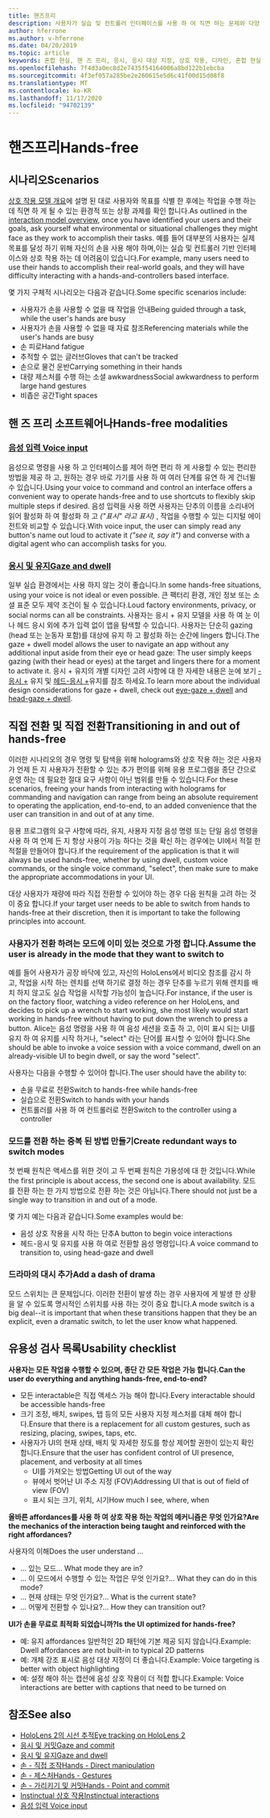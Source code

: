 ```yaml
---
title: 핸즈프리
description: 사용자가 실습 및 컨트롤러 인터페이스를 사용 하 여 직면 하는 문제와 다양 한 실습에 대 한 대안에 대해 알아보세요.
author: hferrone
ms.author: v-hferrone
ms.date: 04/20/2019
ms.topic: article
keywords: 혼합 현실, 핸 즈 프리, 응시, 응시 대상 지정, 상호 작용, 디자인, 혼합 현실 헤드셋, windows mixed Reality 헤드셋, 가상 현실 헤드셋, HoloLens, MRTK, 혼합 현실 도구 키트, 음성 입력, 유용성
ms.openlocfilehash: 7f4d3a0ec8d2e7435f54164006a8bd122b1ebcba
ms.sourcegitcommit: 4f3ef057a285be2e260615e5d6c41f00d15d08f8
ms.translationtype: MT
ms.contentlocale: ko-KR
ms.lasthandoff: 11/17/2020
ms.locfileid: "94702139"
---
```

# <a name="hands-free"></a><span data-ttu-id="cac4d-104">핸즈프리</span><span class="sxs-lookup"><span data-stu-id="cac4d-104">Hands-free</span></span>

## <a name="scenarios"></a><span data-ttu-id="cac4d-105">시나리오</span><span class="sxs-lookup"><span data-stu-id="cac4d-105">Scenarios</span></span>

<span data-ttu-id="cac4d-106">[상호 작용 모델 개요](interaction-fundamentals.md)에 설명 된 대로 사용자와 목표를 식별 한 후에는 작업을 수행 하는 데 직면 하 게 될 수 있는 환경적 또는 상황 과제를 확인 합니다.</span><span class="sxs-lookup"><span data-stu-id="cac4d-106">As outlined in the [interaction model overview](interaction-fundamentals.md), once you have identified your users and their goals, ask yourself what environmental or situational challenges they might face as they work to accomplish their tasks.</span></span> <span data-ttu-id="cac4d-107">예를 들어 대부분의 사용자는 실제 목표를 달성 하기 위해 자신의 손을 사용 해야 하며,이는 실습 및 컨트롤러 기반 인터페이스와 상호 작용 하는 데 어려움이 있습니다.</span><span class="sxs-lookup"><span data-stu-id="cac4d-107">For example, many users need to use their hands to accomplish their real-world goals, and they will have difficulty interacting with a hands-and-controllers based interface.</span></span> 

<span data-ttu-id="cac4d-108">몇 가지 구체적 시나리오는 다음과 같습니다.</span><span class="sxs-lookup"><span data-stu-id="cac4d-108">Some specific scenarios include:</span></span> 
* <span data-ttu-id="cac4d-109">사용자가 손을 사용할 수 없을 때 작업을 안내</span><span class="sxs-lookup"><span data-stu-id="cac4d-109">Being guided through a task, while the user's hands are busy</span></span>
* <span data-ttu-id="cac4d-110">사용자가 손을 사용할 수 없을 때 자료 참조</span><span class="sxs-lookup"><span data-stu-id="cac4d-110">Referencing materials while the user's hands are busy</span></span>
* <span data-ttu-id="cac4d-111">손 피로</span><span class="sxs-lookup"><span data-stu-id="cac4d-111">Hand fatigue</span></span>
* <span data-ttu-id="cac4d-112">추적할 수 없는 글러브</span><span class="sxs-lookup"><span data-stu-id="cac4d-112">Gloves that can't be tracked</span></span>
* <span data-ttu-id="cac4d-113">손으로 물건 운반</span><span class="sxs-lookup"><span data-stu-id="cac4d-113">Carrying something in their hands</span></span>
* <span data-ttu-id="cac4d-114">대량 제스처를 수행 하는 소셜 awkwardness</span><span class="sxs-lookup"><span data-stu-id="cac4d-114">Social awkwardness to perform large hand gestures</span></span>
* <span data-ttu-id="cac4d-115">비좁은 공간</span><span class="sxs-lookup"><span data-stu-id="cac4d-115">Tight spaces</span></span>


## <a name="hands-free-modalities"></a><span data-ttu-id="cac4d-116">핸 즈 프리 소프트웨어나</span><span class="sxs-lookup"><span data-stu-id="cac4d-116">Hands-free modalities</span></span>

### <a name="voice-input"></a>[<span data-ttu-id="cac4d-117">음성 입력 </span><span class="sxs-lookup"><span data-stu-id="cac4d-117">Voice input</span></span>](voice-input.md)

<span data-ttu-id="cac4d-118">음성으로 명령을 사용 하 고 인터페이스를 제어 하면 편리 하 게 사용할 수 있는 편리한 방법을 제공 하 고, 원하는 경우 바로 가기를 사용 하 여 여러 단계를 유연 하 게 건너뛸 수 있습니다.</span><span class="sxs-lookup"><span data-stu-id="cac4d-118">Using your voice to command and control an interface offers a convenient way to operate hands-free and to use shortcuts to flexibly skip multiple steps if desired.</span></span> <span data-ttu-id="cac4d-119">음성 입력을 사용 하면 사용자는 단추의 이름을 소리내어 읽어 활성화 하 여 활성화 하 고 _("표시" 라고 표시)_ , 작업을 수행할 수 있는 디지털 에이전트와 비교할 수 있습니다.</span><span class="sxs-lookup"><span data-stu-id="cac4d-119">With voice input, the user can simply read any button's name out loud to activate it _("see it, say it")_ and converse with a digital agent who can accomplish tasks for you.</span></span>


### <a name="gaze-and-dwell"></a>[<span data-ttu-id="cac4d-120">응시 및 유지</span><span class="sxs-lookup"><span data-stu-id="cac4d-120">Gaze and dwell</span></span>](gaze-and-dwell.md)

<span data-ttu-id="cac4d-121">일부 실습 환경에서는 사용 하지 않는 것이 좋습니다.</span><span class="sxs-lookup"><span data-stu-id="cac4d-121">In some hands-free situations, using your voice is not ideal or even possible.</span></span> <span data-ttu-id="cac4d-122">큰 팩터리 환경, 개인 정보 또는 소셜 표준 모두 제약 조건이 될 수 있습니다.</span><span class="sxs-lookup"><span data-stu-id="cac4d-122">Loud factory environments, privacy, or social norms can all be constraints.</span></span> <span data-ttu-id="cac4d-123">사용자는 응시 + 유지 모델을 사용 하 여 눈 이나 헤드 응시 외에 추가 입력 없이 앱을 탐색할 수 있습니다. 사용자는 단순히 gazing (head 또는 눈동자 포함)를 대상에 유지 하 고 활성화 하는 순간에 lingers 합니다.</span><span class="sxs-lookup"><span data-stu-id="cac4d-123">The gaze + dwell model allows the user to navigate an app without any additional input aside from their eye or head gaze: The user simply keeps gazing (with their head or eyes) at the target and lingers there for a moment to activate it.</span></span> <span data-ttu-id="cac4d-124">응시 + 유지의 개별 디자인 고려 사항에 대 한 자세한 내용은 눈에 보기 [-응시 +](gaze-and-dwell-eyes.md) 유지 및 [헤드-응시 +](gaze-and-dwell-head.md)유지를 참조 하세요.</span><span class="sxs-lookup"><span data-stu-id="cac4d-124">To learn more about the individual design considerations for gaze + dwell, check out [eye-gaze + dwell](gaze-and-dwell-eyes.md) and [head-gaze + dwell](gaze-and-dwell-head.md).</span></span>


## <a name="transitioning-in-and-out-of-hands-free"></a><span data-ttu-id="cac4d-125">직접 전환 및 직접 전환</span><span class="sxs-lookup"><span data-stu-id="cac4d-125">Transitioning in and out of hands-free</span></span>

<span data-ttu-id="cac4d-126">이러한 시나리오의 경우 명령 및 탐색을 위해 holograms와 상호 작용 하는 것은 사용자가 언제 든 지 사용자가 전환할 수 있는 추가 편의를 위해 응용 프로그램을 종단 간으로 운영 하는 데 필요한 절대 요구 사항이 아닌 범위를 만들 수 있습니다.</span><span class="sxs-lookup"><span data-stu-id="cac4d-126">For these scenarios, freeing your hands from interacting with holograms for commanding and navigation can range from being an absolute requirement to operating the application, end-to-end, to an added convenience that the user can transition in and out of at any time.</span></span> 

<span data-ttu-id="cac4d-127">응용 프로그램의 요구 사항에 따라, 유지, 사용자 지정 음성 명령 또는 단일 음성 명령을 사용 하 여 언제 든 지 항상 사용이 가능 하다는 것을 확신 하는 경우에는 UI에서 적절 한 적절을 만들어야 합니다.</span><span class="sxs-lookup"><span data-stu-id="cac4d-127">If the requirement of the application is that it will always be used hands-free, whether by using dwell, custom voice commands, or the single voice command, "select", then make sure to make the appropriate accommodations in your UI.</span></span> 

<span data-ttu-id="cac4d-128">대상 사용자가 재량에 따라 직접 전환할 수 있어야 하는 경우 다음 원칙을 고려 하는 것이 중요 합니다.</span><span class="sxs-lookup"><span data-stu-id="cac4d-128">If your target user needs to be able to switch from hands to hands-free at their discretion, then it is important to take the following principles into account.</span></span>

### <a name="assume-the-user-is-already-in-the-mode-that-they-want-to-switch-to"></a><span data-ttu-id="cac4d-129">사용자가 전환 하려는 모드에 이미 있는 것으로 가정 합니다.</span><span class="sxs-lookup"><span data-stu-id="cac4d-129">Assume the user is already in the mode that they want to switch to</span></span>
<span data-ttu-id="cac4d-130">예를 들어 사용자가 공장 바닥에 있고, 자신의 HoloLens에서 비디오 참조를 감시 하 고, 작업을 시작 하는 렌치를 선택 하기로 결정 하는 경우 단추를 누르기 위해 렌치를 배치 하지 않고도 실습 작업을 시작할 가능성이 높습니다.</span><span class="sxs-lookup"><span data-stu-id="cac4d-130">For instance, if the user is on the factory floor, watching a video reference on her HoloLens, and decides to pick up a wrench to start working, she most likely would start working in hands-free without having to put down the wrench to press a button.</span></span> <span data-ttu-id="cac4d-131">Alice는 음성 명령을 사용 하 여 음성 세션을 호출 하 고, 이미 표시 되는 UI를 유지 하 여 유지를 시작 하거나, "select" 라는 단어를 표시할 수 있어야 합니다.</span><span class="sxs-lookup"><span data-stu-id="cac4d-131">She should be able to invoke a voice session with a voice command, dwell on an already-visible UI to begin dwell, or say the word "select".</span></span>

<span data-ttu-id="cac4d-132">사용자는 다음을 수행할 수 있어야 합니다.</span><span class="sxs-lookup"><span data-stu-id="cac4d-132">The user should have the ability to:</span></span> 
* <span data-ttu-id="cac4d-133">손을 무료로 전환</span><span class="sxs-lookup"><span data-stu-id="cac4d-133">Switch to hands-free while hands-free</span></span>
* <span data-ttu-id="cac4d-134">실습으로 전환</span><span class="sxs-lookup"><span data-stu-id="cac4d-134">Switch to hands with your hands</span></span>
* <span data-ttu-id="cac4d-135">컨트롤러를 사용 하 여 컨트롤러로 전환</span><span class="sxs-lookup"><span data-stu-id="cac4d-135">Switch to the controller using a controller</span></span> 

### <a name="create-redundant-ways-to-switch-modes"></a><span data-ttu-id="cac4d-136">모드를 전환 하는 중복 된 방법 만들기</span><span class="sxs-lookup"><span data-stu-id="cac4d-136">Create redundant ways to switch modes</span></span>
<span data-ttu-id="cac4d-137">첫 번째 원칙은 액세스를 위한 것이 고 두 번째 원칙은 가용성에 대 한 것입니다.</span><span class="sxs-lookup"><span data-stu-id="cac4d-137">While the first principle is about access, the second one is about availability.</span></span> <span data-ttu-id="cac4d-138">모드를 전환 하는 한 가지 방법으로 전환 하는 것은 아닙니다.</span><span class="sxs-lookup"><span data-stu-id="cac4d-138">There should not just be a single way to transition in and out of a mode.</span></span> 

<span data-ttu-id="cac4d-139">몇 가지 예는 다음과 같습니다.</span><span class="sxs-lookup"><span data-stu-id="cac4d-139">Some examples would be:</span></span> 
* <span data-ttu-id="cac4d-140">음성 상호 작용을 시작 하는 단추</span><span class="sxs-lookup"><span data-stu-id="cac4d-140">A button to begin voice interactions</span></span>
* <span data-ttu-id="cac4d-141">헤드-응시 및 유지를 사용 하 여로 전환할 음성 명령입니다.</span><span class="sxs-lookup"><span data-stu-id="cac4d-141">A voice command to transition to, using head-gaze and dwell</span></span>

### <a name="add-a-dash-of-drama"></a><span data-ttu-id="cac4d-142">드라마의 대시 추가</span><span class="sxs-lookup"><span data-stu-id="cac4d-142">Add a dash of drama</span></span>
<span data-ttu-id="cac4d-143">모드 스위치는 큰 문제입니다. 이러한 전환이 발생 하는 경우 사용자에 게 발생 한 상황을 알 수 있도록 명시적인 스위치를 사용 하는 것이 중요 합니다.</span><span class="sxs-lookup"><span data-stu-id="cac4d-143">A mode switch is a big deal--it is important that when these transitions happen that they be an explicit, even a dramatic switch, to let the user know what happened.</span></span> 


## <a name="usability-checklist"></a><span data-ttu-id="cac4d-144">유용성 검사 목록</span><span class="sxs-lookup"><span data-stu-id="cac4d-144">Usability checklist</span></span>

<span data-ttu-id="cac4d-145">**사용자는 모든 작업을 수행할 수 있으며, 종단 간 모든 작업은 가능 합니다.**</span><span class="sxs-lookup"><span data-stu-id="cac4d-145">**Can the user do everything and anything hands-free, end-to-end?**</span></span>
* <span data-ttu-id="cac4d-146">모든 interactable은 직접 액세스 가능 해야 합니다.</span><span class="sxs-lookup"><span data-stu-id="cac4d-146">Every interactable should be accessible hands-free</span></span>
* <span data-ttu-id="cac4d-147">크기 조정, 배치, swipes, 탭 등의 모든 사용자 지정 제스처를 대체 해야 합니다.</span><span class="sxs-lookup"><span data-stu-id="cac4d-147">Ensure that there is a replacement for all custom gestures, such as resizing, placing, swipes, taps, etc.</span></span>
* <span data-ttu-id="cac4d-148">사용자가 UI의 현재 상태, 배치 및 자세한 정도를 항상 제어할 권한이 있는지 확인 합니다.</span><span class="sxs-lookup"><span data-stu-id="cac4d-148">Ensure that the user has confident control of UI presence, placement, and verbosity at all times</span></span>
    * <span data-ttu-id="cac4d-149">UI를 가져오는 방법</span><span class="sxs-lookup"><span data-stu-id="cac4d-149">Getting UI out of the way</span></span>
    * <span data-ttu-id="cac4d-150">뷰에서 벗어난 UI 주소 지정 (FOV)</span><span class="sxs-lookup"><span data-stu-id="cac4d-150">Addressing UI that is out of field of view (FOV)</span></span>
    * <span data-ttu-id="cac4d-151">표시 되는 크기, 위치, 시기</span><span class="sxs-lookup"><span data-stu-id="cac4d-151">How much I see, where, when</span></span>

<span data-ttu-id="cac4d-152">**올바른 affordances를 사용 하 여 상호 작용 하는 작업의 메커니즘은 무엇 인가요?**</span><span class="sxs-lookup"><span data-stu-id="cac4d-152">**Are the mechanics of the interaction being taught and reinforced with the right affordances?**</span></span>

<span data-ttu-id="cac4d-153">사용자의 이해</span><span class="sxs-lookup"><span data-stu-id="cac4d-153">Does the user understand ...</span></span>
* <span data-ttu-id="cac4d-154">... 있는 모드</span><span class="sxs-lookup"><span data-stu-id="cac4d-154">... What mode they are in?</span></span>
* <span data-ttu-id="cac4d-155">... 이 모드에서 수행할 수 있는 작업은 무엇 인가요?</span><span class="sxs-lookup"><span data-stu-id="cac4d-155">... What they can do in this mode?</span></span>
* <span data-ttu-id="cac4d-156">... 현재 상태는 무엇 인가요?</span><span class="sxs-lookup"><span data-stu-id="cac4d-156">... What is the current state?</span></span>
* <span data-ttu-id="cac4d-157">... 어떻게 전환할 수 있나요?</span><span class="sxs-lookup"><span data-stu-id="cac4d-157">... How they can transition out?</span></span>
    
<span data-ttu-id="cac4d-158">**UI가 손을 무료로 최적화 되었습니까?**</span><span class="sxs-lookup"><span data-stu-id="cac4d-158">**Is the UI optimized for hands-free?**</span></span>   

* <span data-ttu-id="cac4d-159">예: 유지 affordances 일반적인 2D 패턴에 기본 제공 되지 않습니다.</span><span class="sxs-lookup"><span data-stu-id="cac4d-159">Example: Dwell affordances are not built-in to typical 2D patterns</span></span>
* <span data-ttu-id="cac4d-160">예: 개체 강조 표시로 음성 대상 지정이 더 좋습니다.</span><span class="sxs-lookup"><span data-stu-id="cac4d-160">Example: Voice targeting is better with object highlighting</span></span>
* <span data-ttu-id="cac4d-161">예: 설정 해야 하는 캡션에 음성 상호 작용이 더 적합 합니다.</span><span class="sxs-lookup"><span data-stu-id="cac4d-161">Example: Voice interactions are better with captions that need to be turned on</span></span>


## <a name="see-also"></a><span data-ttu-id="cac4d-162">참조</span><span class="sxs-lookup"><span data-stu-id="cac4d-162">See also</span></span>
* [<span data-ttu-id="cac4d-163">HoloLens 2의 시선 추적</span><span class="sxs-lookup"><span data-stu-id="cac4d-163">Eye tracking on HoloLens 2</span></span>](eye-tracking.md)
* [<span data-ttu-id="cac4d-164">응시 및 커밋</span><span class="sxs-lookup"><span data-stu-id="cac4d-164">Gaze and commit</span></span>](gaze-and-commit.md)
* [<span data-ttu-id="cac4d-165">응시 및 유지</span><span class="sxs-lookup"><span data-stu-id="cac4d-165">Gaze and dwell</span></span>](gaze-and-dwell.md)
* [<span data-ttu-id="cac4d-166">손 - 직접 조작</span><span class="sxs-lookup"><span data-stu-id="cac4d-166">Hands - Direct manipulation</span></span>](direct-manipulation.md)
* [<span data-ttu-id="cac4d-167">손 - 제스처</span><span class="sxs-lookup"><span data-stu-id="cac4d-167">Hands - Gestures</span></span>](gaze-and-commit.md#composite-gestures)
* [<span data-ttu-id="cac4d-168">손 - 가리키기 및 커밋</span><span class="sxs-lookup"><span data-stu-id="cac4d-168">Hands - Point and commit</span></span>](point-and-commit.md)
* [<span data-ttu-id="cac4d-169">Instinctual 상호 작용</span><span class="sxs-lookup"><span data-stu-id="cac4d-169">Instinctual interactions</span></span>](interaction-fundamentals.md)
* [<span data-ttu-id="cac4d-170">음성 입력 </span><span class="sxs-lookup"><span data-stu-id="cac4d-170">Voice input</span></span>](voice-input.md)

